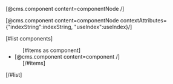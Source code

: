 <!--  -->
[@cms.component content=componentNode /]

<!--  -->
[@cms.component content=componentNode contextAttributes={"indexString":indexString, "useIndex":useIndex}/]

<!--  -->
[#list components]
  <ul>
   [#items as component]
     <li>
       [@cms.component content=component /]
     </li>
   [/#items]      
  </ul>
[/#list]